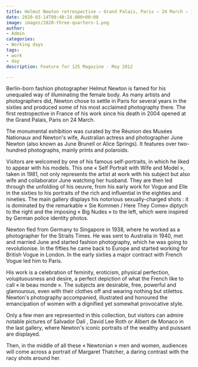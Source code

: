 ```yaml
---
title: Helmut Newton retrospective – Grand Palais, Paris – 24 March – 17 June 2012
date: 2020-03-14T09:40:24.000+00:00
image: images/2020-three-quarters-1.png
author:
- Admin
categories:
- Working days
tags:
- work
- day
description: Feature for 125 Magazine - May 2012

---
```

Berlin-born fashion photographer Helmut Newton is famed for his unequaled way of illuminating the female body. As many artists and photographers did, Newton chose to settle in Paris for several years in the sixties and produced some of his most acclaimed photography there. The first restropective in France of his work since his death in 2004 opened at the Grand Palais, Paris on 24 March.

The monumental exhibition was curated by the Réunion des Musées Nationaux and Newton's wife, Australian actress and photographer June Newton (also known as June Brunell or Alice Springs). It features over two-hundred photographs, mainly prints and polaroids.

Visitors are welcomed by one of his famous self-portraits, in which he liked to appear with his models. This one « Self Portrait with Wife and Model », taken in 1981, not only represents the artist at work with his subject but also wife and collaborator June watching her husband. They are then led through the unfolding of his oeuvre, from his early work for Vogue and Elle in the sixties to his portraits of the rich and influential in the eighties and nineties. The main gallery displays his notorious sexually-charged shots : it is dominated by the remarkable « Sie Kommen / Here They Come» diptych to the right and the imposing « Big Nudes » to the left, which were inspired by German police identity photos.

Newton fled from Germany to Singapore in 1938, where he worked as a photographer for the Straits Times. He was sent to Australia in 1940, met and married June and started fashion photography, which he was going to revolutionise. In the fifties he came back to Europe and started working for British Vogue in London. In the early sixties a major contract with French Vogue led him to Paris.

His work is a celebration of feminity, eroticism, physical perfection, voluptuousness and desire, a perfect depiction of what the French like to call « le beau monde ». The subjects are desirable, free, powerful and glamourous, even with their clothes off and wearing nothing but stilettos. Newton's photography accompanied, illustrated and honoured the emancipation of women with a dignified yet somewhat provocative style.

Only a few men are represented in this collection, but visitors can admire notable pictures of Salvador Dali , David Lee Roth or Albert de Monaco in the last gallery, where Newton's iconic portraits of the wealthy and puissant are displayed.

Then, in the middle of all these « Newtonian » men and women, audiences will come across a portrait of Margaret Thatcher, a daring contrast with the racy shots around her.